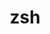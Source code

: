 ---
title: "zsh"
layout: cache
categories: [package, develop]
meta: {"versions": ["5.8"], "compilers": ["gcc@=11.4.0", "oneapi@=2023.2.0"], "oss": ["ubuntu20.04"], "platforms": ["linux"], "targets": ["aarch64", "neoverse_v1", "x86_64_v3"], "stacks": ["e4s-arm", "e4s-neoverse_v1", "e4s-oneapi", "root"], "num_specs": 3, "num_specs_by_stack": {"root": 3, "e4s-arm": 1, "e4s-neoverse_v1": 1, "e4s-oneapi": 1}}
spec_details: [{"hash": "uwsh4k6qj2gnggiwzsawz7ucjmeffjz6", "compiler": "gcc@=11.4.0", "versions": ["5.8"], "os": "ubuntu20.04", "platform": "linux", "target": "aarch64", "variants": ["build_system=autotools", "~etcdir", "~lmod", "+skip-tcsetpgrp-test"], "stacks": ["root", "e4s-arm"], "size": "-", "tarball": "https://binaries.spack.io/develop/build_cache/linux-ubuntu20.04-aarch64/gcc-11.4.0/zsh-5.8/linux-ubuntu20.04-aarch64-gcc-11.4.0-zsh-5.8-uwsh4k6qj2gnggiwzsawz7ucjmeffjz6.spack"}, {"hash": "altdcsrhi7vior5yj6i3loseelw5crne", "compiler": "gcc@=11.4.0", "versions": ["5.8"], "os": "ubuntu20.04", "platform": "linux", "target": "neoverse_v1", "variants": ["build_system=autotools", "~etcdir", "~lmod", "+skip-tcsetpgrp-test"], "stacks": ["e4s-neoverse_v1", "root"], "size": "-", "tarball": "https://binaries.spack.io/develop/build_cache/linux-ubuntu20.04-neoverse_v1/gcc-11.4.0/zsh-5.8/linux-ubuntu20.04-neoverse_v1-gcc-11.4.0-zsh-5.8-altdcsrhi7vior5yj6i3loseelw5crne.spack"}, {"hash": "5qorowx4vighoj4pypua3e2ipsvrcbes", "compiler": "oneapi@=2023.2.0", "versions": ["5.8"], "os": "ubuntu20.04", "platform": "linux", "target": "x86_64_v3", "variants": ["build_system=autotools", "~etcdir", "~lmod", "+skip-tcsetpgrp-test"], "stacks": ["root", "e4s-oneapi"], "size": "-", "tarball": "https://binaries.spack.io/develop/build_cache/linux-ubuntu20.04-x86_64_v3/oneapi-2023.2.0/zsh-5.8/linux-ubuntu20.04-x86_64_v3-oneapi-2023.2.0-zsh-5.8-5qorowx4vighoj4pypua3e2ipsvrcbes.spack"}]
---